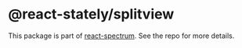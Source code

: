 # @react-stately/splitview

This package is part of [react-spectrum](https://github.com/watheia/spectrum). See the repo for more details.

